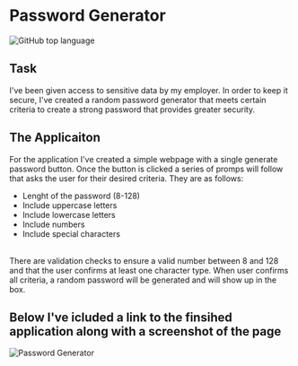 # Password Generator
![GitHub top language](https://img.shields.io/github/languages/top/israel-molestina/password-generator)

## Task
I've been given access to sensitive data by my employer. In order to keep it secure, I've created a random password generator that meets certain criteria to create a strong password that provides greater security. 

## The Applicaiton
For the application I've created a simple webpage with a single generate password button. Once the button is clicked a series of promps will follow that asks the user for their desired criteria. They are as follows:
* Lenght of the password (8-128)
* Include uppercase letters
* Include lowercase letters
* Include numbers
* Include special characters 
<br> 
There are validation checks to ensure a valid number between 8 and 128 and that the user confirms at least one character type.
When user confirms all criteria, a random password will be generated and will show up in the box.

## Below I've icluded a link to the finsihed application along with a screenshot of the page

![Password Generator](https://israel-molestina.github.io/password-generator/)



